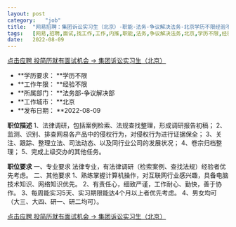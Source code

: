 ```yaml
---
layout:	post
category:	"job"
title:	"网易招聘：集团诉讼实习生（北京）-职能-法务-争议解决法务-北京学历不限经验不限"
tags:	[网易,招聘,面试,找工作,工作,内推,职能,法务,争议解决法务,北京,学历不限,经验不限]
date:	2022-08-09
---
```


[点击应聘 投简历就有面试机会 -> 集团诉讼实习生（北京）](http://mobile.bole.netease.com/bole/boleDetail?id=42206&employeeId=346f03c3cda5f04c&key=all)



- **学历要求： **学历不限
- **工作年限： **经验不限
- **所属部门： **法务部-争议解决部
- **工作城市： **北京
- **发布日期： **2022-08-09



**职位描述**
1、法律调研，包括案例检索、法规查找整理，形成调研报告初稿；
2、监测、识别、排查网易各产品中的侵权行为，对侵权行为进行证据保全；
3、关注、跟踪、整理立法、司法动态、以及同行业公司的发展状况；
4、卷宗归档整理；
5、完成上级交办的其他任务。



**职位要求**
一、专业要求
法律专业，有法律调研（检索案例、查找法规）经验者优先考虑。
二、其他要求
1、熟练掌握计算机操作，对互联网行业感兴趣，具备电脑技术知识、网络知识优先。
2、有责任心，细致严谨，工作耐心、勤快，善于协作。
3、每周能实习5天、实习期限能达4个月以上者优先考虑。
4、男女均可（大三、大四、研一、研二均可）。




[点击应聘 投简历就有面试机会 -> 集团诉讼实习生（北京）](http://mobile.bole.netease.com/bole/boleDetail?id=42206&employeeId=346f03c3cda5f04c&key=all)
